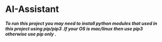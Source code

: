 # AI-Assistant
##### To run this project you may need to install python modules that used in this project using pip/pip3 .If your OS is mac/linux then use pip3 otherwise use pip only .
